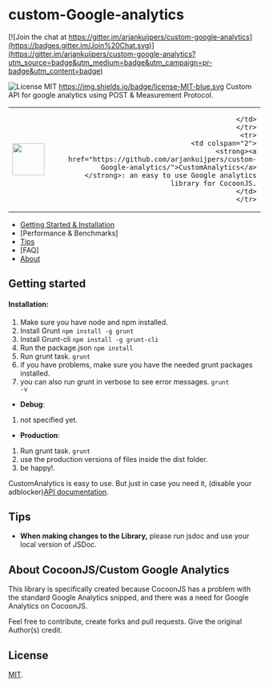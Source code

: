 custom-Google-analytics
=========================

[![Join the chat at https://gitter.im/arjankuijpers/custom-google-analytics](https://badges.gitter.im/Join%20Chat.svg)](https://gitter.im/arjankuijpers/custom-google-analytics?utm_source=badge&utm_medium=badge&utm_campaign=pr-badge&utm_content=badge)

![License MIT](https://img.shields.io/badge/license-MIT-blue.svg)
https://img.shields.io/badge/license-MIT-blue.svg
Custom API for google analytics using POST & Measurement Protocol.


<table width="100%">
      <tr>
      <td align="left" width="70">
            <a href = "https://github.com/arjankuijpers/custom-Google-analytics/">
            <img  src="https://raw.githubusercontent.com/arjankuijpers/custom-Google-analytics/master/docs/img/analytics-logo.png"
                  height="64">
            </a>
      </td>
      <td align="right" width="20%">

      </td>
      </tr>
      <tr>
      <td colspan="2">
            <strong><a href="https://github.com/arjankuijpers/custom-Google-analytics/">CustomAnalytics</a></strong>: an easy to use Google analytics library for CocoonJS.
      </td>
      </tr>
</table>

* [Getting Started & Installation](#getting-started)
* [Performance & Benchmarks]
* [Tips](#tips)
* [FAQ]
* [About](#about)

## Getting started

#### Installation:
1. Make sure you have node and npm installed.
2. Install Grunt <code>npm install -g grunt</code>
3. Install Grunt-cli <code>npm install -g grunt-cli</code>
4. Run the package.json <code>npm install</code>
5. Run grunt task. <code>grunt</code>
6. if you have problems, make sure you have the needed grunt packages installed.
7. you can also run grunt in verbose to see error messages. <code>grunt -v</code>

* **Debug**:
1. not specified yet.
* **Production**:
1. Run grunt task. <code>grunt</code>
2. use the production versions of files inside the dist folder.
3. be happy!.


CustomAnalytics is easy to use. But just in case you need it, (disable your adblocker)[API documentation](https://arjankuijpers.github.io/custom-Google-analytics/docs/api/index.html).

## Tips

* **When making changes to the Library,** please run jsdoc and use your local version of JSDoc.


## About CocoonJS/Custom Google Analytics

This library is specifically created because CocoonJS has a problem with the standard Google Analytics snipped, and there was a need for Google Analytics on CocoonJS.

Feel free to contribute, create forks and pull requests.
Give the original Author(s) credit.

## License

[MIT](https://raw.githubusercontent.com/arjankuijpers/custom-Google-analytics/master/LICENSE).
